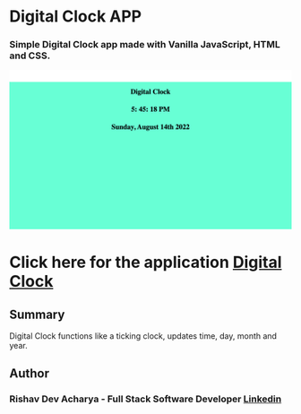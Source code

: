 #   Digital Clock  APP

### Simple Digital Clock  app made with Vanilla JavaScript, HTML and CSS.

![Clock](./Digital%20Clock.png)



# Click here for the application  [Digital Clock](https://ris345.github.io/DigitalClock.github.io/)






## Summary
  Digital Clock functions like a ticking clock, updates time, day, month and year. 
## Author

### Rishav Dev Acharya - Full Stack Software Developer  [Linkedin](https://www.linkedin.com/in/rishav-acharya-0482051a7/)
